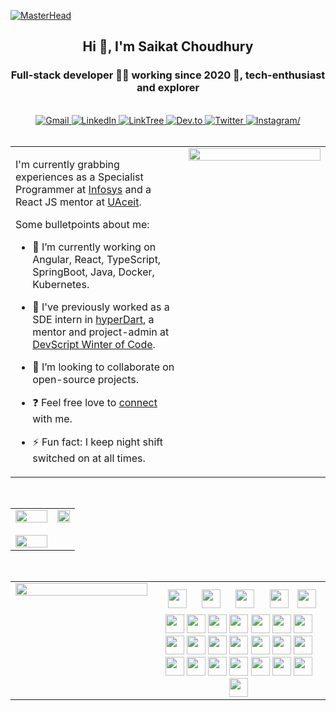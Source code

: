 [![MasterHead](https://visme.co/blog/wp-content/uploads/2019/10/animated-presentation-software-header.gif)]()

<h2 align="center">Hi 👋, I'm Saikat Choudhury</h2>
<h3 align="center">Full-stack developer 👨‍💻 working since 2020 🚀, tech-enthusiast and explorer</h3>

<br/>

<div align="center">
  <a href="mailto:saikat.choudhury.official@gmail.com" target="_blank">
    <img
      src="https://img.shields.io/badge/Gmail-D14836?style=for-the-badge&logo=gmail&logoColor=white"
      alt="Gmail"
    />
  </a>
  <a href="https://www.linkedin.com/in/saikat-c-3b9878110/" target="_blank">
    <img
      src="https://img.shields.io/badge/LinkedIn-0077B5?style=for-the-badge&logo=linkedin&logoColor=white"
      alt="LinkedIn"
    />
  </a>
   <a href="https://linktr.ee/saikat.choudhury" target="_blank">
    <img
      src="https://img.shields.io/badge/linktree-39E09B?style=for-the-badge&logo=linktree&logoColor=white"
      alt="LinkTree"
    />
  </a>
  <a href="https://dev.to/saikat98" target="_blank">
    <img
      src="https://img.shields.io/badge/dev.to-0A0A0A?style=for-the-badge&logo=devdotto&logoColor=white"
      alt="Dev.to"
    />
  </a>
  <a href="https://twitter.com/Saikat_c03" target="_blank">
    <img
      src="https://img.shields.io/badge/Twitter-1DA1F2?style=for-the-badge&logo=twitter&logoColor=white"
      alt="Twitter"
    />
  </a>
  <a href="https://instagram.com/saikat__choudhury" target="_blank">
    <img src="https://img.shields.io/badge/Instagram-E4405F?style=for-the-badge&logo=instagram&logoColor=white" alt=Instagram/>
  </a>  
</div>

<br/>


<table><tr><td valign="top" width="55%">
  
I'm currently grabbing experiences as a Specialist Programmer at [Infosys](https://www.infosys.com) and a React JS mentor at [UAceit](https://uaceit.com). 

Some bulletpoints about me:

- 🔭 I’m currently working on Angular, React, TypeScript, SpringBoot, Java, Docker, Kubernetes.

- 🌱 I've previously worked as a SDE intern in [hyperDart](https://hyperdart.com), a mentor and project-admin at [DevScript Winter of Code](https://devscript.tech/woc/). 

- 📱 I’m looking to collaborate on open-source projects.

- ❓ Feel free love to [connect](https://topmate.io/saikat) with me.

- ⚡ Fun fact: I keep night shift switched on at all times.


</td><td valign="top" width="45%">

<div align="center">
<img src="https://miro.medium.com/max/680/0*7Q3yvSIv_t0ioJ-Z.gif" align="center" style="width: 100%" />
</div>  


</td></tr></table>  

<br/>  





<table><tr><td valign="top" width="65%">

<div align="center">
<a target="_blank" href="https://github-readme-stats.vercel.app/api?username=Saikat-98&theme=dracula&show_icons=true&hide_border=true">
    <img width="100%" src="https://github-readme-stats.vercel.app/api?username=Saikat-98&theme=dracula&show_icons=true&hide_border=true"/>
  </a>
<br/>  <br/>
  <a target="_blank" href="https://github-readme-streak-stats.herokuapp.com/?user=Saikat-98&theme=radical&hide_border=true">
   <img width="100%" src="https://github-readme-streak-stats.herokuapp.com/?user=Saikat-98&theme=radical&hide_border=true"/>
  </a>
</div>

</td><td valign="top" width="35%">
<div align="center">
<a target="_blank" href="https://app.daily.dev/Saikat">
    <img src="https://api.daily.dev/devcards/e62924fd5807455791f6aff36a7bf54b.png?r=nww" 
         width="100%"/>
</a>
</div>
</td></tr></table>  

<br/>  



<table><tr>
  <td valign="top" width="45%">

<a target="_blank" href="https://github-readme-stats.vercel.app/api/top-langs?username=Saikat-98&theme=bear&layout=compact&hide_border=true">
    <img width="100%" src="https://github-readme-stats.vercel.app/api/top-langs?username=Saikat-98&theme=bear&layout=compact&hide_border=true"/>
</a>

</td>
  
  <td valign="top" width="55%">
<div align="center">
  <img style="margin: 10px" height=30 src="https://cdn.jsdelivr.net/gh/devicons/devicon/icons/angularjs/angularjs-original.svg"/>
  <img style="margin: 10px" height=30 src="https://cdn.jsdelivr.net/gh/devicons/devicon/icons/javascript/javascript-original.svg" />
  <img style="margin: 10px" height=30 src="https://cdn.jsdelivr.net/gh/devicons/devicon/icons/react/react-original.svg" />
  <img style="margin: 10px" height=30 src="https://cdn.jsdelivr.net/gh/devicons/devicon/icons/typescript/typescript-original.svg" />
  <img height=30 src="https://cdn.jsdelivr.net/gh/devicons/devicon/icons/webpack/webpack-original.svg" />
  <img height=30 src="https://cdn.jsdelivr.net/gh/devicons/devicon/icons/nodejs/nodejs-plain-wordmark.svg" />
  <img height=30 src="https://cdn.jsdelivr.net/gh/devicons/devicon/icons/graphql/graphql-plain.svg" />
  <img height=30 src="https://cdn.jsdelivr.net/gh/devicons/devicon/icons/storybook/storybook-original.svg" />
  
  <img height=30 src="https://cdn.jsdelivr.net/gh/devicons/devicon/icons/spring/spring-original.svg" />
  <img height=30 src="https://cdn.jsdelivr.net/gh/devicons/devicon/icons/java/java-original.svg"/>
  <img height=30 src="https://cdn.jsdelivr.net/gh/devicons/devicon/icons/cplusplus/cplusplus-original.svg" />
  <img height=30 src="https://cdn.jsdelivr.net/gh/devicons/devicon/icons/c/c-original.svg" />
  <img height=30 src="https://cdn.jsdelivr.net/gh/devicons/devicon/icons/kotlin/kotlin-original.svg" />
  
  <img height=30 src="https://cdn.jsdelivr.net/gh/devicons/devicon/icons/html5/html5-original.svg" />
  <img height=30 src="https://cdn.jsdelivr.net/gh/devicons/devicon/icons/css3/css3-original.svg" />
  <img height=30 src="https://cdn.jsdelivr.net/gh/devicons/devicon/icons/sass/sass-original.svg" />
  <img height=30 src="https://cdn.jsdelivr.net/gh/devicons/devicon/icons/bootstrap/bootstrap-original.svg" />
  <img height=30 src="https://cdn.jsdelivr.net/gh/devicons/devicon/icons/materialui/materialui-original.svg" />

  <img height=30 src="https://cdn.jsdelivr.net/gh/devicons/devicon/icons/git/git-original.svg" />
  <img height=30 src="https://cdn.jsdelivr.net/gh/devicons/devicon/icons/apachekafka/apachekafka-original.svg" />
  <img height=30 src="https://cdn.jsdelivr.net/gh/devicons/devicon/icons/postgresql/postgresql-original.svg" />
  <img height=30 src="https://cdn.jsdelivr.net/gh/devicons/devicon/icons/mongodb/mongodb-original.svg" />
  <img height=30 src="https://cdn.jsdelivr.net/gh/devicons/devicon/icons/mysql/mysql-original.svg" />
  <img height=30 src="https://cdn.jsdelivr.net/gh/devicons/devicon/icons/firebase/firebase-plain.svg" />
  <img height=30 src="https://cdn.jsdelivr.net/gh/devicons/devicon/icons/redis/redis-original.svg" />
  
  <img height=30 src="https://cdn.jsdelivr.net/gh/devicons/devicon/icons/jenkins/jenkins-plain.svg" />
  <img height=30 src="https://cdn.jsdelivr.net/gh/devicons/devicon/icons/docker/docker-original.svg" />
</div>

</td>
</tr></table>  
